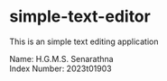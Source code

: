 # simple-text-editor
This is an simple text editing application

Name: H.G.M.S. Senarathna  
Index Number: 2023t01903
